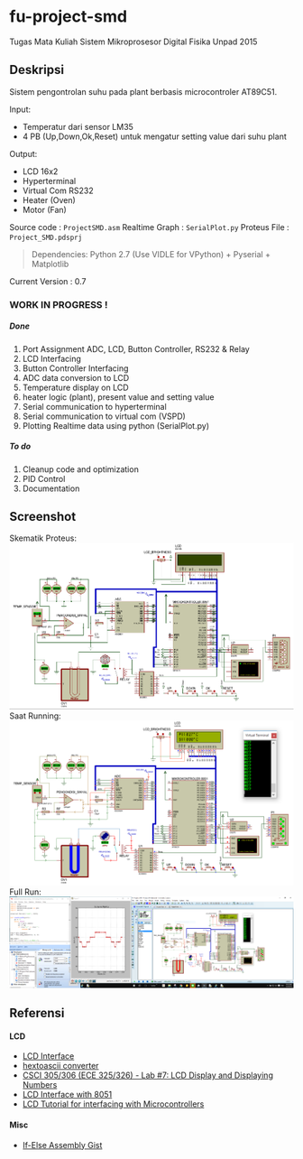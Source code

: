 # fu-project-smd
Tugas Mata Kuliah Sistem Mikroprosesor Digital Fisika Unpad 2015

## Deskripsi
Sistem pengontrolan suhu pada plant berbasis microcontroler AT89C51.  

Input: 
* Temperatur dari sensor LM35
* 4 PB (Up,Down,Ok,Reset) untuk mengatur setting value dari suhu plant

Output:
* LCD 16x2
* Hyperterminal
* Virtual Com RS232
* Heater (Oven)
* Motor (Fan)

Source code : `ProjectSMD.asm`
Realtime Graph : `SerialPlot.py`
Proteus File : `Project_SMD.pdsprj`

> Dependencies:
> Python 2.7 (Use VIDLE for VPython) + Pyserial + Matplotlib

Current Version : 0.7

### WORK IN PROGRESS !
##### Done
1. Port Assignment ADC, LCD, Button Controller, RS232 & Relay
2. LCD Interfacing
3. Button Controller Interfacing
4. ADC data conversion to LCD
5. Temperature display on LCD
6. heater logic (plant), present value and setting value
7. Serial communication to hyperterminal
8. Serial communication to virtual com (VSPD)
9. Plotting Realtime data using python (SerialPlot.py)

##### To do
1. Cleanup code and optimization
2. PID Control
3. Documentation


## Screenshot
Skematik Proteus:
![alt text](https://raw.githubusercontent.com/hyuwah/fu-project-smd/master/screenshot.png "Skematik Proteus")
Saat Running:
![alt text](https://raw.githubusercontent.com/hyuwah/fu-project-smd/master/screenshot_run.png "Simulasi")
Full Run:
![alt text](https://raw.githubusercontent.com/hyuwah/fu-project-smd/master/fullrun.PNG "Simulasi Fullrun")

## Referensi
#### LCD
* [LCD Interface](http://8051programming.blogspot.co.id/2014/02/8051-lcd-interface.html)
* [hextoascii converter](http://www.dnatechindia.com/8-bit-HEX-to-ASCII-Convertor.html)
* [CSCI 305/306 (ECE 325/326) - Lab #7: LCD Display and Displaying Numbers](http://mathcs.slu.edu/~fritts/csci305/labs/lab7.html)
* [LCD Interface with 8051](http://ramoliyabiren.blogspot.co.id/2011/12/lcd-16x2-interface-with-8051.html)
* [LCD Tutorial for interfacing with Microcontrollers](http://www.8051projects.net/lcd-interfacing/index.php)

#### Misc
* [If-Else Assembly Gist](https://gist.github.com/kingster/1234734)
